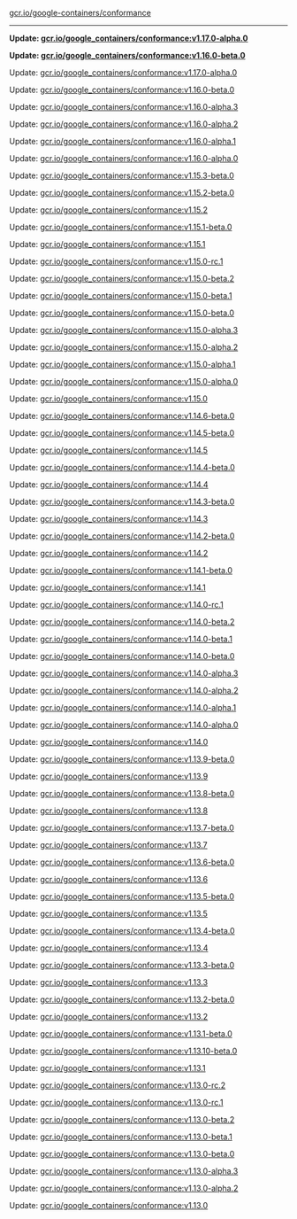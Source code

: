 [gcr.io/google-containers/conformance](https://hub.docker.com/r/cruse/conformance/tags/) 

----
**Update: [gcr.io/google_containers/conformance:v1.17.0-alpha.0](https://hub.docker.com/r/cruse/conformance/tags/)**

**Update: [gcr.io/google_containers/conformance:v1.16.0-beta.0](https://hub.docker.com/r/cruse/conformance/tags/)**

Update: [gcr.io/google_containers/conformance:v1.17.0-alpha.0](https://hub.docker.com/r/cruse/conformance/tags/)

Update: [gcr.io/google_containers/conformance:v1.16.0-beta.0](https://hub.docker.com/r/cruse/conformance/tags/)

Update: [gcr.io/google_containers/conformance:v1.16.0-alpha.3](https://hub.docker.com/r/cruse/conformance/tags/)

Update: [gcr.io/google_containers/conformance:v1.16.0-alpha.2](https://hub.docker.com/r/cruse/conformance/tags/)

Update: [gcr.io/google_containers/conformance:v1.16.0-alpha.1](https://hub.docker.com/r/cruse/conformance/tags/)

Update: [gcr.io/google_containers/conformance:v1.16.0-alpha.0](https://hub.docker.com/r/cruse/conformance/tags/)

Update: [gcr.io/google_containers/conformance:v1.15.3-beta.0](https://hub.docker.com/r/cruse/conformance/tags/)

Update: [gcr.io/google_containers/conformance:v1.15.2-beta.0](https://hub.docker.com/r/cruse/conformance/tags/)

Update: [gcr.io/google_containers/conformance:v1.15.2](https://hub.docker.com/r/cruse/conformance/tags/)

Update: [gcr.io/google_containers/conformance:v1.15.1-beta.0](https://hub.docker.com/r/cruse/conformance/tags/)

Update: [gcr.io/google_containers/conformance:v1.15.1](https://hub.docker.com/r/cruse/conformance/tags/)

Update: [gcr.io/google_containers/conformance:v1.15.0-rc.1](https://hub.docker.com/r/cruse/conformance/tags/)

Update: [gcr.io/google_containers/conformance:v1.15.0-beta.2](https://hub.docker.com/r/cruse/conformance/tags/)

Update: [gcr.io/google_containers/conformance:v1.15.0-beta.1](https://hub.docker.com/r/cruse/conformance/tags/)

Update: [gcr.io/google_containers/conformance:v1.15.0-beta.0](https://hub.docker.com/r/cruse/conformance/tags/)

Update: [gcr.io/google_containers/conformance:v1.15.0-alpha.3](https://hub.docker.com/r/cruse/conformance/tags/)

Update: [gcr.io/google_containers/conformance:v1.15.0-alpha.2](https://hub.docker.com/r/cruse/conformance/tags/)

Update: [gcr.io/google_containers/conformance:v1.15.0-alpha.1](https://hub.docker.com/r/cruse/conformance/tags/)

Update: [gcr.io/google_containers/conformance:v1.15.0-alpha.0](https://hub.docker.com/r/cruse/conformance/tags/)

Update: [gcr.io/google_containers/conformance:v1.15.0](https://hub.docker.com/r/cruse/conformance/tags/)

Update: [gcr.io/google_containers/conformance:v1.14.6-beta.0](https://hub.docker.com/r/cruse/conformance/tags/)

Update: [gcr.io/google_containers/conformance:v1.14.5-beta.0](https://hub.docker.com/r/cruse/conformance/tags/)

Update: [gcr.io/google_containers/conformance:v1.14.5](https://hub.docker.com/r/cruse/conformance/tags/)

Update: [gcr.io/google_containers/conformance:v1.14.4-beta.0](https://hub.docker.com/r/cruse/conformance/tags/)

Update: [gcr.io/google_containers/conformance:v1.14.4](https://hub.docker.com/r/cruse/conformance/tags/)

Update: [gcr.io/google_containers/conformance:v1.14.3-beta.0](https://hub.docker.com/r/cruse/conformance/tags/)

Update: [gcr.io/google_containers/conformance:v1.14.3](https://hub.docker.com/r/cruse/conformance/tags/)

Update: [gcr.io/google_containers/conformance:v1.14.2-beta.0](https://hub.docker.com/r/cruse/conformance/tags/)

Update: [gcr.io/google_containers/conformance:v1.14.2](https://hub.docker.com/r/cruse/conformance/tags/)

Update: [gcr.io/google_containers/conformance:v1.14.1-beta.0](https://hub.docker.com/r/cruse/conformance/tags/)

Update: [gcr.io/google_containers/conformance:v1.14.1](https://hub.docker.com/r/cruse/conformance/tags/)

Update: [gcr.io/google_containers/conformance:v1.14.0-rc.1](https://hub.docker.com/r/cruse/conformance/tags/)

Update: [gcr.io/google_containers/conformance:v1.14.0-beta.2](https://hub.docker.com/r/cruse/conformance/tags/)

Update: [gcr.io/google_containers/conformance:v1.14.0-beta.1](https://hub.docker.com/r/cruse/conformance/tags/)

Update: [gcr.io/google_containers/conformance:v1.14.0-beta.0](https://hub.docker.com/r/cruse/conformance/tags/)

Update: [gcr.io/google_containers/conformance:v1.14.0-alpha.3](https://hub.docker.com/r/cruse/conformance/tags/)

Update: [gcr.io/google_containers/conformance:v1.14.0-alpha.2](https://hub.docker.com/r/cruse/conformance/tags/)

Update: [gcr.io/google_containers/conformance:v1.14.0-alpha.1](https://hub.docker.com/r/cruse/conformance/tags/)

Update: [gcr.io/google_containers/conformance:v1.14.0-alpha.0](https://hub.docker.com/r/cruse/conformance/tags/)

Update: [gcr.io/google_containers/conformance:v1.14.0](https://hub.docker.com/r/cruse/conformance/tags/)

Update: [gcr.io/google_containers/conformance:v1.13.9-beta.0](https://hub.docker.com/r/cruse/conformance/tags/)

Update: [gcr.io/google_containers/conformance:v1.13.9](https://hub.docker.com/r/cruse/conformance/tags/)

Update: [gcr.io/google_containers/conformance:v1.13.8-beta.0](https://hub.docker.com/r/cruse/conformance/tags/)

Update: [gcr.io/google_containers/conformance:v1.13.8](https://hub.docker.com/r/cruse/conformance/tags/)

Update: [gcr.io/google_containers/conformance:v1.13.7-beta.0](https://hub.docker.com/r/cruse/conformance/tags/)

Update: [gcr.io/google_containers/conformance:v1.13.7](https://hub.docker.com/r/cruse/conformance/tags/)

Update: [gcr.io/google_containers/conformance:v1.13.6-beta.0](https://hub.docker.com/r/cruse/conformance/tags/)

Update: [gcr.io/google_containers/conformance:v1.13.6](https://hub.docker.com/r/cruse/conformance/tags/)

Update: [gcr.io/google_containers/conformance:v1.13.5-beta.0](https://hub.docker.com/r/cruse/conformance/tags/)

Update: [gcr.io/google_containers/conformance:v1.13.5](https://hub.docker.com/r/cruse/conformance/tags/)

Update: [gcr.io/google_containers/conformance:v1.13.4-beta.0](https://hub.docker.com/r/cruse/conformance/tags/)

Update: [gcr.io/google_containers/conformance:v1.13.4](https://hub.docker.com/r/cruse/conformance/tags/)

Update: [gcr.io/google_containers/conformance:v1.13.3-beta.0](https://hub.docker.com/r/cruse/conformance/tags/)

Update: [gcr.io/google_containers/conformance:v1.13.3](https://hub.docker.com/r/cruse/conformance/tags/)

Update: [gcr.io/google_containers/conformance:v1.13.2-beta.0](https://hub.docker.com/r/cruse/conformance/tags/)

Update: [gcr.io/google_containers/conformance:v1.13.2](https://hub.docker.com/r/cruse/conformance/tags/)

Update: [gcr.io/google_containers/conformance:v1.13.1-beta.0](https://hub.docker.com/r/cruse/conformance/tags/)

Update: [gcr.io/google_containers/conformance:v1.13.10-beta.0](https://hub.docker.com/r/cruse/conformance/tags/)

Update: [gcr.io/google_containers/conformance:v1.13.1](https://hub.docker.com/r/cruse/conformance/tags/)

Update: [gcr.io/google_containers/conformance:v1.13.0-rc.2](https://hub.docker.com/r/cruse/conformance/tags/)

Update: [gcr.io/google_containers/conformance:v1.13.0-rc.1](https://hub.docker.com/r/cruse/conformance/tags/)

Update: [gcr.io/google_containers/conformance:v1.13.0-beta.2](https://hub.docker.com/r/cruse/conformance/tags/)

Update: [gcr.io/google_containers/conformance:v1.13.0-beta.1](https://hub.docker.com/r/cruse/conformance/tags/)

Update: [gcr.io/google_containers/conformance:v1.13.0-beta.0](https://hub.docker.com/r/cruse/conformance/tags/)

Update: [gcr.io/google_containers/conformance:v1.13.0-alpha.3](https://hub.docker.com/r/cruse/conformance/tags/)

Update: [gcr.io/google_containers/conformance:v1.13.0-alpha.2](https://hub.docker.com/r/cruse/conformance/tags/)

Update: [gcr.io/google_containers/conformance:v1.13.0](https://hub.docker.com/r/cruse/conformance/tags/)

